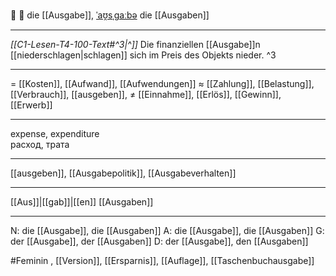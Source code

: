 💸 🔴 die [[Ausgabe]], [ˈaʊ̯sˌɡaːbə](https://youglish.com/pronounce/Ausgabe/german)
die [[Ausgaben]]

---
*[[C1-Lesen-T4-100-Text#^3|^]]* Die finanziellen [[Ausgabe]]n [[niederschlagen|schlagen]] sich im Preis des Objekts nieder. ^3


---
= [[Kosten]], [[Aufwand]], [[Aufwendungen]]
≈ [[Zahlung]], [[Belastung]], [[Verbrauch]], [[ausgeben]], 
≠ [[Einnahme]], [[Erlös]], [[Gewinn]], [[Erwerb]]

---
expense, expenditure  
расход, трата

---
[[ausgeben]], [[Ausgabepolitik]], [[Ausgabeverhalten]]

---
[[Aus]]|[[gab]]|[[en]]
[[Ausgaben]]


---
N: die [[Ausgabe]], die [[Ausgaben]]
A: die [[Ausgabe]], die [[Ausgaben]]
G: der [[Ausgabe]], der [[Ausgaben]]
D: der [[Ausgabe]], den [[Ausgaben]]


#Feminin , [[Version]], [[Ersparnis]], [[Auflage]], [[Taschenbuchausgabe]]
